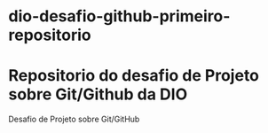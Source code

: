 # dio-desafio-github-primeiro-repositorio
# Repositorio do desafio de Projeto sobre Git/Github da DIO
Desafio de Projeto sobre Git/GitHub

